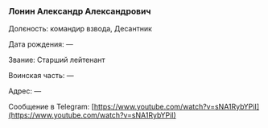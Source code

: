 ### Лонин Александр Александрович

Долєность: командир взвода, Десантник

Дата рождения: —

Звание: Старший лейтенант

Воинская часть: —

Адрес: —

Сообщение в Telegram: [https://www.youtube.com/watch?v=sNA1RybYPiI](https://www.youtube.com/watch?v=sNA1RybYPiI)
